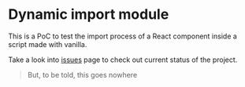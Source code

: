 # Dynamic import module 

This is a PoC to test the import process of a React component inside a script made with vanilla.

Take a look into [issues](https://github.com/oscargm/dynamic-import-module/issues) page to check out current status of the project.

> But, to be told, this goes nowhere
